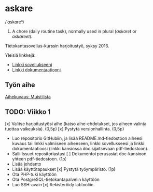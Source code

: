 # askare
/ˈɑskɑreˣ/

1. A chore (daily routine task), normally used in plural (*askaret* or *askareet*).

Tietokantasovellus-kurssin harjoitustyö, syksy 2016.

Yleisiä linkkejä:

* [Linkki sovellukseeni](https://milo.users.cs.helsinki.fi/askare/)
* [Linkki dokumentaatiooni](https://github.com/lopossumi/askare-tsoha/)

## Työn aihe

[Aihekuvaus: Muistilista](http://advancedkittenry.github.io/suunnittelu_ja_tyoymparisto/aiheet/Muistilista.html)

## TODO: Viikko 1
[x] Valitse harjoitustyösi aihe (katso aihe-ehdotukset, jos aiheen valinta tuottaa vaikeuksia). (0,5p)
[x] Pystytä versionhallinta. (0,5p)
* Luo repositorio GitHubiin, ja lisää README.md-tiedostoon aiheesi kuvaus tai linkki valmiiseen aiheeseen, linkki sovellukseesi ja linkki dokumentaatioosi (linkki kansiossa doc sijaitsevaan pdf-tiedostoon).
* Salli Issuet repositoriastasi
[ ] Dokumentoi perusasiat doc-kansioon yhteen pdf-tiedostoon. (1p)
* Lisää johdanto
* Lisää käyttötapaukset
[x] Pystytä työympäristö. (1p)
* Ota PHP-tuki käyttöön
* Ota PostgreSQL-tietokantapalvelin käyttöön
* Luo SSH-avain
[x] Rekisteröidy labtooliin.
